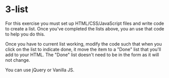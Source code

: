 # 3-list

For this exercise you must set up HTML/CSS/JavaScript files and write code to create a list.  Once you've completed the lists above, you an use that code to help you do this.  

Once you have to current list working, modify the code such that when you click on the list to indicate done, it move the item to a "Done" list that you'll add to your HTML.  The "Done" list doesn't need to be in the form as it will not change.

You can use jQuery or Vanilla JS.
